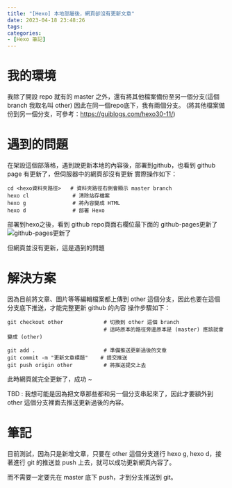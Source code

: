 ```yaml
---
title: "[Hexo] 本地部屬後，網頁卻沒有更新文章"
date: 2023-04-18 23:48:26
tags:
categories:
- [Hexo 筆記]
---
```


# 我的環境
我除了開設 repo 就有的 master 之外，還有將其他檔案備份至另一個分支(這個 branch 我取名叫 other)
因此在同一個repo底下，我有兩個分支。
(將其他檔案備份到另一個分支，可參考：https://guiblogs.com/hexo30-11/)

# 遇到的問題
在架設這個部落格，遇到說更新本地的內容後，部署到github，也看到 github page 有更新了，但伺服器中的網頁卻沒有更新
實際操作如下：

<!-- more -->

```
cd <hexo資料夾路徑>   # 資料夾路徑右側會顯示 master branch
hexo cl              # 清除站存檔案
hexo g               # 將內容變成 HTML
hexo d               # 部署 Hexo
```
部署到hexo之後，看到 github repo頁面右欄位最下面的 github-pages更新了
![github-pages更新了](file:///D:\awan_blog\photo\hexo-branch-update\git_page.jpg)

但網頁並沒有更新，這是遇到的問題

# 解決方案
因為目前將文章、圖片等等編輯檔案都上傳到 other 這個分支，因此也要在這個分支底下推送，才能完整更新 github 的內容
操作步驟如下：

```
git checkout other             # 切換到 other 這個 branch
                               # 這時原本的路徑旁邊原本是 (master) 應該就會變成 (other)

git add .                      # 準備推送更新過後的文章
git commit -m "更新文章標題"    # 提交推送
git push origin other          # 將推送提交上去
```

此時網頁就完全更新了，成功 ~

TBD : 我想可能是因為把文章那些都和另一個分支串起來了，因此才要額外到 other 這個分支裡面去推送更新過後的內容。

# 筆記

目前測試，因為只是新增文章，只要在 other 這個分支進行 hexo g, hexo d，接著進行 git 的推送並 push 上去，就可以成功更新網頁內容了。

而不需要一定要先在 master 底下 push，才到分支推送到 git。